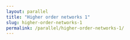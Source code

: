 ```yaml
---
layout: parallel
title: "Higher order networks 1"
slug: higher-order-networks-1
permalink: /parallel/higher-order-networks-1/
---
```


<!-- This session page will dynamically render data from _data/parallel.yml or individual ymls -->
